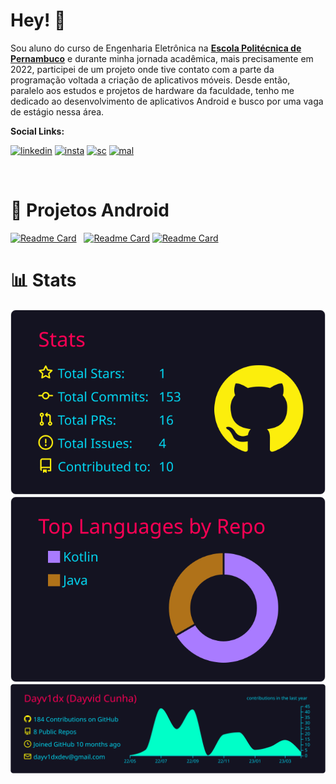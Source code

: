 # **Hey!** 👋

Sou aluno do curso de Engenharia Eletrônica na  [**Escola Politécnica de Pernambuco**](https://upe.poli.br/) e durante minha jornada acadêmica, mais precisamente em 2022, participei de um projeto onde tive contato com a parte da programação voltada a criação de aplicativos móveis. Desde então, paralelo aos estudos e projetos de hardware da faculdade, tenho me dedicado ao desenvolvimento de aplicativos Android e busco por uma vaga de estágio nessa área. 
&nbsp;

**Social Links:**

[![linkedin](https://img.shields.io/badge/LinkedIn-0077B5?style=for-the-badge&logo=linkedin&logoColor=white)](https://www.linkedin.com/in/dayvid-cunha/)
[![insta](https://img.shields.io/badge/Instagram-E4405F?style=for-the-badge&logo=instagram&logoColor=white)](https://www.instagram.com/dayv1dx/)
[![sc](https://img.shields.io/badge/SoundCloud-FF3300?style=for-the-badge&logo=soundcloud&logoColor=white)](https://soundcloud.com/dayv1dx)
[![mal](https://img.shields.io/badge/Myanimelist-2E51A2?style=for-the-badge&logo=myanimelist&logoColor=white)](https://myanimelist.net/profile/dayv1dx)

&nbsp;

# 📱  Projetos Android 

[![Readme Card](https://github-readme-stats.vercel.app/api/pin/?username=dayv1dx&repo=DocShare&theme=rose_pine)](https://github.com/Dayv1dx/DocShare)&nbsp;&nbsp;
[![Readme Card](https://github-readme-stats.vercel.app/api/pin/?username=dayv1dx&repo=MinhasTarefas&theme=rose_pine)](https://github.com/Dayv1dx/MinhasTarefas)
[![Readme Card](https://github-readme-stats.vercel.app/api/pin/?username=dayv1dx&repo=CalculadoraIMC&theme=rose_pine)](https://github.com/Dayv1dx/CalculadoraIMC)


# 📊 Stats

![](https://raw.githubusercontent.com/Dayv1dx/Dayv1dx/main/profile-summary-card-output/2077/3-stats.svg) ![](https://raw.githubusercontent.com/Dayv1dx/Dayv1dx/main/profile-summary-card-output/2077/1-repos-per-language.svg)
![](https://raw.githubusercontent.com/Dayv1dx/Dayv1dx/main/profile-summary-card-output/2077/0-profile-details.svg)









